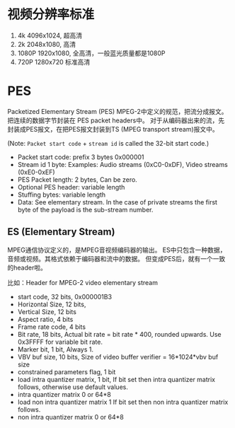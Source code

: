 # 视频分辨率标准 #

1. 4k 4096x1024, 超高清
2. 2k 2048x1080, 高清
3. 1080P 1920x1080, 全高清，一般蓝光质量都是1080P
4. 720P 1280x720 标准高清

# PES #

Packetized Elementary Stream (PES)
MPEG-2中定义的规范，把流分成报文。把连续的数据字节封装在 PES packet headers中。
对于从编码器出来的流，先封装成PES报文，在把PES报文封装到TS (MPEG transport stream)报文中。

(Note: `Packet start code` + `stream id` is called the 32-bit start code.)

- Packet start code: prefix	3 bytes	0x000001
- Stream id	1 byte:	Examples: Audio streams (0xC0-0xDF), Video streams (0xE0-0xEF)
- PES Packet length: 2 bytes, Can be zero.
- Optional PES header: variable length	
- Stuffing bytes: variable length	
- Data: See elementary stream. In the case of private streams the first byte of the payload is the sub-stream number.

## ES (Elementary Stream) ##

MPEG通信协议定义的，是MPEG音视频编码器的输出。
ES中只包含一种数据，音频或视频。其格式依赖于编码器和流中的数据。
但变成PES后，就有一个一致的header啦。

比如：Header for MPEG-2 video elementary stream

- start code, 32 bits, 0x000001B3
- Horizontal Size, 12 bits,
- Vertical Size, 12	bits
- Aspect ratio,	4 bits
- Frame rate code, 4 bits
- Bit rate, 18 bits, Actual bit rate = bit rate * 400, rounded upwards. Use 0x3FFFF for variable bit rate.
- Marker bit, 1 bit, Always 1.
- VBV buf size,	10 bits, Size of video buffer verifier = 16\*1024\*vbv buf size
- constrained parameters flag, 1 bit
- load intra quantizer matrix, 1 bit, If bit set then intra quantizer matrix follows, otherwise use default values.
- intra quantizer matrix	0 or 64\*8	
- load non intra quantizer matrix	1	If bit set then non intra quantizer matrix follows.
- non intra quantizer matrix	0 or 64*8	
